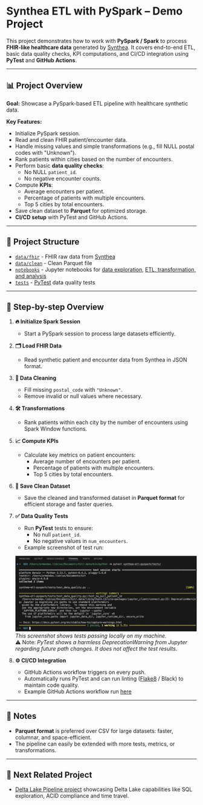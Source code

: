 # Synthea ETL with PySpark – Demo Project

This project demonstrates how to work with **PySpark / Spark** to process **FHIR-like healthcare data** generated by [Synthea](https://synthea.mitre.org/downloads). It covers end-to-end ETL, basic data quality checks, KPI computations, and CI/CD integration using **PyTest** and **GitHub Actions**.

---

## 📊 Project Overview

**Goal:** Showcase a PySpark-based ETL pipeline with healthcare synthetic data.  

**Key Features:**
- Initialize PySpark session.
- Read and clean FHIR patient/encounter data.
- Handle missing values and simple transformations (e.g., fill NULL postal codes with "Unknown").
- Rank patients within cities based on the number of encounters.
- Perform basic **data quality checks**:
  - No NULL `patient_id`.
  - No negative encounter counts.
- Compute **KPIs**:
  - Average encounters per patient.
  - Percentage of patients with multiple encounters.
  - Top 5 cities by total encounters.
- Save clean dataset to **Parquet** for optimized storage.
- **CI/CD setup** with PyTest and GitHub Actions.

---

## 📁 Project Structure

- [`data/fhir`](data/fhir) - FHIR raw data from [Synthea](https://mitre.box.com/shared/static/ylzmiichhvtw1igr4ck6q32i5b333nqs.zip)
- [`data/clean`](data/clean/patients_with_encounters) - Clean Parquet file
- [`notebooks`](notebooks) - Jupyter notebooks for [data exploration](notebooks/01_data_exploration.ipynb), [ETL, transformation, and analysis](notebooks/02_pyspark_etl.ipynb)
- [`tests`](tests) - [PyTest](tests/test_data_quality.py) data quality tests

---

## 🚀 Step-by-step Overview

1. **🔥 Initialize Spark Session**
   - Start a PySpark session to process large datasets efficiently.

2. **🗂️ Load FHIR Data**
   - Read synthetic patient and encounter data from Synthea in JSON format.

3. **🧹 Data Cleaning**
   - Fill missing `postal_code` with `"Unknown"`.
   - Remove invalid or null values where necessary.

4. **🛠️ Transformations**
   - Rank patients within each city by the number of encounters using Spark Window functions.

5. **📈 Compute KPIs**
   - Calculate key metrics on patient encounters:
     - Average number of encounters per patient.
     - Percentage of patients with multiple encounters.
     - Top 5 cities by total encounters.

6. **💾 Save Clean Dataset**
   - Save the cleaned and transformed dataset in **Parquet format** for efficient storage and faster queries.

7. **✅ Data Quality Tests**
   - Run **PyTest** tests to ensure:
     - No null `patient_id`.
     - No negative values in `num_encounters`.
   - Example screenshot of test run:

   ![PyTest local](screenshots/test_local.png)
   *This screenshot shows tests passing locally on my machine.*  
   ⚠️ Note: *PyTest shows a harmless DeprecationWarning from Jupyter regarding future path changes. It does not affect the test results.*

8. **⚙️ CI/CD Integration**
   - GitHub Actions workflow triggers on every push.
   - Automatically runs PyTest and can run linting ([Flake8](screenshots/flake8_local.png) / Black) to maintain code quality.
   - Example GitHub Actions workflow run [here](https://github.com/armandaslid/synthea-etl-pyspark/actions)

---

## 📝 Notes
- **Parquet format** is preferred over CSV for large datasets: faster, columnar, and space-efficient.
- The pipeline can easily be extended with more tests, metrics, or transformations.

---

## 🔗 Next Related Project

- [Delta Lake Pipeline project](https://github.com/armandaslid/synthea-delta-pipeline) showcasing Delta Lake capabilities like SQL exploration, ACID compliance and time travel.

